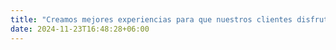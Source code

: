 ```yaml
---
title: "Creamos mejores experiencias para que nuestros clientes disfruten mejores momentos"
date: 2024-11-23T16:48:28+06:00
---
```

